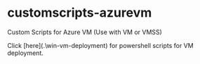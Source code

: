 # customscripts-azurevm
Custom Scripts for Azure VM  (Use with VM or VMSS)

Click [here](.\win-vm-deployment\) for powershell scripts for VM deployment.